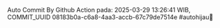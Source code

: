 Auto Commit By Github Action pada: 2025-03-29 13:26:41 WIB, COMMIT_UUID 08183b0a-c6a8-4aa3-accb-67c79de7514e #autohijau🗿
